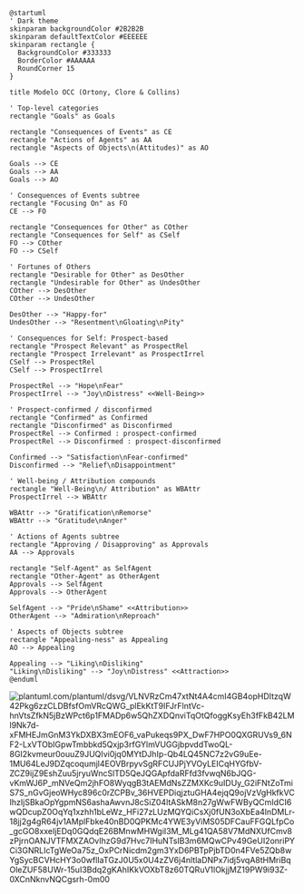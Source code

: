 ```plantuml
@startuml
' Dark theme
skinparam backgroundColor #2B2B2B
skinparam defaultTextColor #EEEEEE
skinparam rectangle {
  BackgroundColor #333333
  BorderColor #AAAAAA
  RoundCorner 15
}

title Modelo OCC (Ortony, Clore & Collins)

' Top-level categories
rectangle "Goals" as Goals

rectangle "Consequences of Events" as CE
rectangle "Actions of Agents" as AA
rectangle "Aspects of Objects\n(Attitudes)" as AO

Goals --> CE
Goals --> AA
Goals --> AO

' Consequences of Events subtree
rectangle "Focusing On" as FO
CE --> FO

rectangle "Consequences for Other" as COther
rectangle "Consequences for Self" as CSelf
FO --> COther
FO --> CSelf

' Fortunes of Others
rectangle "Desirable for Other" as DesOther
rectangle "Undesirable for Other" as UndesOther
COther --> DesOther
COther --> UndesOther

DesOther --> "Happy-for"
UndesOther --> "Resentment\nGloating\nPity"

' Consequences for Self: Prospect-based
rectangle "Prospect Relevant" as ProspectRel
rectangle "Prospect Irrelevant" as ProspectIrrel
CSelf --> ProspectRel
CSelf --> ProspectIrrel

ProspectRel --> "Hope\nFear"
ProspectIrrel --> "Joy\nDistress" <<Well-Being>>

' Prospect-confirmed / disconfirmed
rectangle "Confirmed" as Confirmed
rectangle "Disconfirmed" as Disconfirmed
ProspectRel --> Confirmed : prospect-confirmed
ProspectRel --> Disconfirmed : prospect-disconfirmed

Confirmed --> "Satisfaction\nFear-confirmed"
Disconfirmed --> "Relief\nDisappointment"

' Well-being / Attribution compounds
rectangle "Well-Being\n/ Attribution" as WBAttr
ProspectIrrel --> WBAttr

WBAttr --> "Gratification\nRemorse"
WBAttr --> "Gratitude\nAnger"

' Actions of Agents subtree
rectangle "Approving / Disapproving" as Approvals
AA --> Approvals

rectangle "Self-Agent" as SelfAgent
rectangle "Other-Agent" as OtherAgent
Approvals --> SelfAgent
Approvals --> OtherAgent

SelfAgent --> "Pride\nShame" <<Attribution>>
OtherAgent --> "Admiration\nReproach"

' Aspects of Objects subtree
rectangle "Appealing-ness" as Appealing
AO --> Appealing

Appealing --> "Liking\nDisliking" 
"Liking\nDisliking" --> "Joy\nDistress" <<Attraction>>
@enduml
```
![plantuml.com/plantuml/dsvg/VLNVRzCm47xtNt4A4cmI4GB4opHDItzqW42Pkg6zzCLDBfsfOmVRcQWG_plEkKtT9IFJrFlntVc-hnVtsZfkN5jBzWPct6p1FMADp6w5QhZXDQnviTqOtQfoggKsyEh3fFkB42LMl9Nk7d-xFMHEJmGnM3YkDXBX3mEOF6_vaPukeqs9PX_DwF7HPO0QXGRUVs9_6NF2-LxVTObIGpwTmbbkd5Qxjp3rfGYlmVUGGjbpvddTwoQL-8GI2kvmeur0ouuZ9JUQIvi0jq0MYtDJhIp-Qb4LQ45NC7z2vG9uEe-1MU64LeJ9DZqcoqumjl4EOVBrpyvSgRFCUJPjYVOyLEICqHYGfbV-ZCZ9ijZ9EshZuu5jryuWncSlTD5QeJQGApfdaRFfd3fvwqN6bJQG-vKmWJ6P_mNVeQm2jhFO8WyqgB3tAEMdNsZZMXKc9uIDUy_G2iFNtZoTmiS7S_nGvGjeoWHyc896c0rZCPBv_36HVEPDiqjztuGHA4ejqQ9ojVzVgHkfkVCIhzIjSBkaOpYgpmNS6ashaAwvnJ8cSiZ04ltASkM8n27gWwFWByQCmIdCI6wQDcupZ0OqYq1xzhh1bLeWz_HFi27zLUzMQYQiCsXj0fUN3oXbEa4lnDMLr-18jj2g4gR64jv1AMplFbke40nBD0QPKMc4YWE3yViMS05DFCauFFGQLfpCo_gcGO8xxeIjEDq0GQdqE26BMnwMHWgiI3M_MLg41QA58V7MdNXUfCmv8zPjrnOANJVTFMXZAOvIhzG9d7Hvc7IHuNTsIB3m6MQwCPv49GeUI2onriPYCi3GNRLIcTgWeOa75z_OxPCrNicdm2gm3YxD6PBTpPjbTD0n4FVe5ZQb8wYgSycBCVHcHY3o0wflIaTGzJ0U5x0U4zZV6j4nltlaDNPx7idj5vqA8tHMriBqOleZUF58UWr-15uI3Bdq2gKAhIKkVOXbT8z60TQRuV1lOkjjMZ19PW9i93Z-0XCnNknvNQCgsrh-0m00](https://www.plantuml.com/plantuml/dsvg/VLNVRzCm47xtNt4A4cmI4GB4opHDItzqW42Pkg6zzCLDBfsfOmVRcQWG_plEkKtT9IFJrFlntVc-hnVtsZfkN5jBzWPct6p1FMADp6w5QhZXDQnviTqOtQfoggKsyEh3fFkB42LMl9Nk7d-xFMHEJmGnM3YkDXBX3mEOF6_vaPukeqs9PX_DwF7HPO0QXGRUVs9_6NF2-LxVTObIGpwTmbbkd5Qxjp3rfGYlmVUGGjbpvddTwoQL-8GI2kvmeur0ouuZ9JUQIvi0jq0MYtDJhIp-Qb4LQ45NC7z2vG9uEe-1MU64LeJ9DZqcoqumjl4EOVBrpyvSgRFCUJPjYVOyLEICqHYGfbV-ZCZ9ijZ9EshZuu5jryuWncSlTD5QeJQGApfdaRFfd3fvwqN6bJQG-vKmWJ6P_mNVeQm2jhFO8WyqgB3tAEMdNsZZMXKc9uIDUy_G2iFNtZoTmiS7S_nGvGjeoWHyc896c0rZCPBv_36HVEPDiqjztuGHA4ejqQ9ojVzVgHkfkVCIhzIjSBkaOpYgpmNS6ashaAwvnJ8cSiZ04ltASkM8n27gWwFWByQCmIdCI6wQDcupZ0OqYq1xzhh1bLeWz_HFi27zLUzMQYQiCsXj0fUN3oXbEa4lnDMLr-18jj2g4gR64jv1AMplFbke40nBD0QPKMc4YWE3yViMS05DFCauFFGQLfpCo_gcGO8xxeIjEDq0GQdqE26BMnwMHWgiI3M_MLg41QA58V7MdNXUfCmv8zPjrnOANJVTFMXZAOvIhzG9d7Hvc7IHuNTsIB3m6MQwCPv49GeUI2onriPYCi3GNRLIcTgWeOa75z_OxPCrNicdm2gm3YxD6PBTpPjbTD0n4FVe5ZQb8wYgSycBCVHcHY3o0wflIaTGzJ0U5x0U4zZV6j4nltlaDNPx7idj5vqA8tHMriBqOleZUF58UWr-15uI3Bdq2gKAhIKkVOXbT8z60TQRuV1lOkjjMZ19PW9i93Z-0XCnNknvNQCgsrh-0m00)